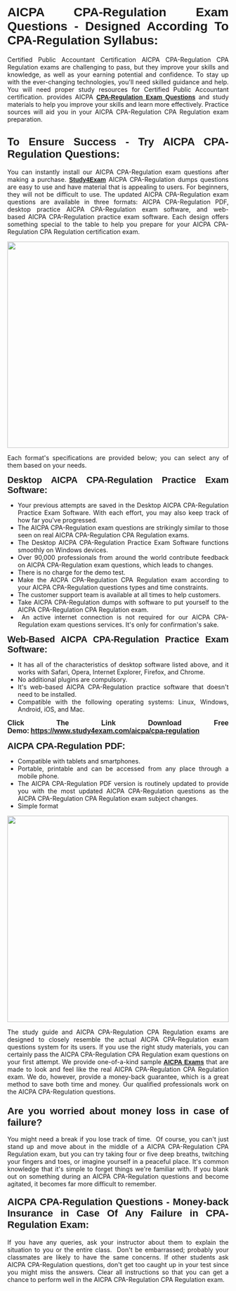 <h1 style="text-align: justify;"><span style="font-family:Tahoma,Geneva,sans-serif;"><strong>AICPA CPA-Regulation Exam Questions - Designed According To CPA-Regulation Syllabus:</strong></span></h1>

<p style="text-align: justify;">Certified Public Accountant Certification AICPA CPA-Regulation CPA Regulation exams are challenging to pass, but they improve your skills and knowledge, as well as your earning potential and confidence. To stay up with the ever-changing technologies, you'll need skilled guidance and help. You will need proper study resources for Certified Public Accountant certification. provides AICPA <span style="font-family:Tahoma,Geneva,sans-serif;"><a href="https://www.study4exam.com/aicpa/cpa-regulation"><strong>CPA-Regulation Exam Questions</strong></a></span> and study materials to help you improve your skills and learn more effectively. Practice sources will aid you in your AICPA CPA-Regulation CPA Regulation exam preparation.</p>

<h2 style="text-align: justify;"><strong><span style="font-size:24px;"><span style="font-family:Tahoma,Geneva,sans-serif;">To Ensure Success - Try AICPA CPA-Regulation Questions:</span></span></strong></h2>

<p style="text-align: justify;">You can instantly install our AICPA CPA-Regulation exam questions after making a purchase. <span style="font-family:Tahoma,Geneva,sans-serif;"><a href="https://www.study4exam.com/"><strong>Study4Exam</strong></a></span> AICPA CPA-Regulation dumps questions are easy to use and have material that is appealing to users. For beginners, they will not be difficult to use. The updated AICPA CPA-Regulation exam questions are available in three formats: AICPA CPA-Regulation PDF, desktop practice AICPA CPA-Regulation exam software, and web-based AICPA CPA-Regulation practice exam software. Each design offers something special to the table to help you prepare for your AICPA CPA-Regulation CPA Regulation certification exam.</p>

<p style="text-align: justify;"><a href="https://www.study4exam.com/aicpa/cpa-regulation"><img alt="" src="https://lh3.googleusercontent.com/pw/AM-JKLUFUhNRTSGRbn-e5bU2rTm44yvQNOtZycqGVmZk1IYhIOx7AgPGV0HNuDno6pU6Y87xhOROtcf0ClrFKUPl0tiLb8-bptCMyHA5NSSNYQBa79H7lZPR9dJGh_Uceu2U7gTgc3Sfx2nyqt08AnUFOI4z=w1366-h494-no?authuser=0" style="width: 100%; height: 470px;" /></a></p>

<p style="text-align: justify;">Each format's specifications are provided below; you can select any of them based on your needs.</p>

<p style="text-align: justify;"><span style="font-family:Tahoma,Geneva,sans-serif;"><span style="font-size:20px;"><strong>Desktop AICPA CPA-Regulation Practice Exam Software:</strong></span></span></p>

<ul>
	<li style="text-align: justify;">Your previous attempts are saved in the Desktop AICPA CPA-Regulation Practice Exam Software. With each effort, you may also keep track of how far you've progressed.</li>
	<li style="text-align: justify;">The AICPA CPA-Regulation exam questions are strikingly similar to those seen on real AICPA CPA-Regulation CPA Regulation exams.</li>
	<li style="text-align: justify;">The Desktop AICPA CPA-Regulation Practice Exam Software functions smoothly on Windows devices.</li>
	<li style="text-align: justify;">Over 90,000 professionals from around the world contribute feedback on AICPA CPA-Regulation exam questions, which leads to changes.</li>
	<li style="text-align: justify;">There is no charge for the demo test.</li>
	<li style="text-align: justify;">Make the AICPA CPA-Regulation CPA Regulation exam according to your AICPA CPA-Regulation questions types and time constraints. </li>
	<li style="text-align: justify;">The customer support team is available at all times to help customers.</li>
	<li style="text-align: justify;">Take AICPA CPA-Regulation dumps with software to put yourself to the AICPA CPA-Regulation CPA Regulation exam.</li>
	<li style="text-align: justify;"> An active internet connection is not required for our AICPA CPA-Regulation exam questions services. It's only for confirmation's sake.</li>
</ul>

<p style="text-align: justify;"><span style="font-family:Tahoma,Geneva,sans-serif;"><span style="font-size:20px;"><strong>Web-Based AICPA CPA-Regulation Practice Exam Software:</strong></span></span></p>

<ul>
	<li style="text-align: justify;">It has all of the characteristics of desktop software listed above, and it works with Safari, Opera, Internet Explorer, Firefox, and Chrome.</li>
	<li style="text-align: justify;">No additional plugins are compulsory.</li>
	<li style="text-align: justify;">It's web-based AICPA CPA-Regulation practice software that doesn't need to be installed.</li>
	<li style="text-align: justify;">Compatible with the following operating systems: Linux, Windows, Android, iOS, and Mac.</li>
</ul>

<p style="text-align: justify;"><strong><span style="font-family:Tahoma,Geneva,sans-serif;"><span style="font-size:16px;">Click The Link Download Free Demo:</span></span> <span style="font-family:Tahoma,Geneva,sans-serif;"><span style="font-size:16px;"><a href="https://www.study4exam.com/aicpa/cpa-regulation">https://www.study4exam.com/aicpa/cpa-regulation</a></span></span></strong></p>

<p style="text-align: justify;"><span style="font-family:Tahoma,Geneva,sans-serif;"><span style="font-size:20px;"><strong>AICPA CPA-Regulation PDF:</strong></span></span></p>

<ul>
	<li style="text-align: justify;">Compatible with tablets and smartphones. </li>
	<li style="text-align: justify;">Portable, printable and can be accessed from any place through a mobile phone. </li>
	<li style="text-align: justify;">The AICPA CPA-Regulation PDF version is routinely updated to provide you with the most updated AICPA CPA-Regulation questions as the AICPA CPA-Regulation CPA Regulation exam subject changes.</li>
	<li style="text-align: justify;">Simple format</li>
</ul>

<p><a href="https://www.study4exam.com/aicpa/cpa-regulation"><img alt="" src="https://lh3.googleusercontent.com/pw/AM-JKLXCTqM5oPBtkTKGoq5w9fB54SpeWXt6rvoveRBTu-dr0cYRYjxMwxdtPaaAS2m1uL29XePqfF3VqrYnNlU8DAGe9nsu7ynwvEDEo0qikV8f_LRK0IfF11pPe0BlbI8x16_W812JoQFhmIuBq_wgBLdY=w1139-h617-no?authuser=0" style="width: 100%; height: 470px;" /></a></p>

<p style="text-align: justify;">The study guide and AICPA CPA-Regulation CPA Regulation exams are designed to closely resemble the actual AICPA CPA-Regulation exam questions system for its users. If you use the right study materials, you can certainly pass the AICPA CPA-Regulation CPA Regulation exam questions on your first attempt. We provide one-of-a-kind sample <span style="font-family:Tahoma,Geneva,sans-serif;"><a href="https://www.study4exam.com/aicpa-exams"><strong>AICPA Exams</strong></a></span> that are made to look and feel like the real AICPA CPA-Regulation CPA Regulation exam. We do, however, provide a money-back guarantee, which is a great method to save both time and money. Our qualified professionals work on the AICPA CPA-Regulation questions.</p>

<h3 style="text-align: justify;"><span style="font-family:Tahoma,Geneva,sans-serif;"><span style="font-size:22px;"><strong>Are you worried about money loss in case of failure?</strong></span></span></h3>

<p style="text-align: justify;">You might need a break if you lose track of time.  Of course, you can't just stand up and move about in the middle of a AICPA CPA-Regulation CPA Regulation exam, but you can try taking four or five deep breaths, twitching your fingers and toes, or imagine yourself in a peaceful place. It's common knowledge that it's simple to forget things we're familiar with. If you blank out on something during an AICPA CPA-Regulation questions and become agitated, it becomes far more difficult to remember.</p>

<h4 style="text-align: justify;"><span style="font-size:22px;"><strong><span style="font-family:Tahoma,Geneva,sans-serif;">AICPA CPA-Regulation Questions - Money-back Insurance in Case Of Any Failure in CPA-Regulation Exam:</span></strong></span></h4>

<p style="text-align: justify;">If you have any queries, ask your instructor about them to explain the situation to you or the entire class.  Don't be embarrassed; probably your classmates are likely to have the same concerns. If other students ask AICPA CPA-Regulation questions, don't get too caught up in your test since you might miss the answers. Clear all instructions so that you can get a chance to perform well in the AICPA CPA-Regulation CPA Regulation exam.</p>
